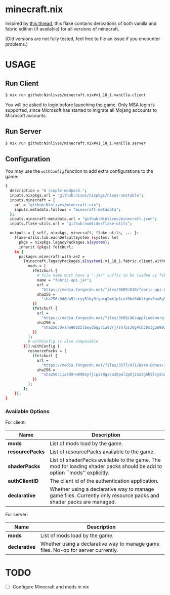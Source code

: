 # minecraft.nix

Inspired by [this thread](https://discourse.nixos.org/t/minecraft-launcher-in-pure-nix-all-mc-versions/3937?u=ninlives), this flake contains derivations of both vanilla and fabric edition (if available) for all versions of minecraft.

(Old versions are not fully tested, feel free to file an issue if you encounter problems.)

# USAGE

## Run Client

```sh
$ nix run github:Ninlives/minecraft.nix#v1_18_1.vanilla.client
```

You will be asked to login before launching the game.
Only MSA login is supported, since Microsoft has started to migrate all Mojang accounts to Microsoft accounts.

## Run Server

```sh
$ nix run github:Ninlives/minecraft.nix#v1_18_1.vanilla.server
```

## Configuration

You may use the `withConfig` function to add extra configurations to the game:

```sh
{
  description = "A simple modpack.";
  inputs.nixpkgs.url = "github:nixos/nixpkgs/nixos-unstable";
  inputs.minecraft = {
    url = "github:Ninlives/minecraft.nix";
    inputs.metadata.follows = "minecraft-metadata";
  };
  inputs.minecraft-metadata.url = "github:Ninlives/minecraft.json";
  inputs.flake-utils.url = "github:numtide/flake-utils";

  outputs = { self, nixpkgs, minecraft, flake-utils, ... }:
    flake-utils.lib.eachDefaultSystem (system: let
      pkgs = nixpkgs.legacyPackages.${system};
      inherit (pkgs) fetchurl;
    in {
      packages.minecraft-with-ae2 =
        (minecraft.legacyPackages.${system}.v1_18_1.fabric.client.withConfig [{
          mods = [
            (fetchurl {
              # file name must have a ".jar" suffix to be loaded by fabric
              name = "fabric-api.jar";
              url =
                "https://media.forgecdn.net/files/3609/610/fabric-api-0.46.1%2B1.18.jar";
              sha256 =
                "sha256:0d6dw9lsryy51by9iypcg2mk1p1ixf0bd3dblfgmv6nx8g98whlh";
            })
            (fetchurl {
              url =
                "https://media.forgecdn.net/files/3609/46/appliedenergistics2-10.0.0.jar";
              sha256 =
                "sha256:0v7nw98b22lbwyd5qy71w93rj7sh7ps30g4cb38s3g3n997yk49n";
            })
          ];
          # withConfig is also composable
        }]).withConfig {
          resourcePacks = [
            (fetchurl {
              url =
                "https://media.forgecdn.net/files/3577/971/Bare+Bones+1.18.zip";
              sha256 =
                "sha256:11a4d9rw0983y7jipir8gzsa2kpwl2p8jinx3gbh5lcy2a2pxzds";
            })
          ];
        };
    });
}
```

### Available Options

For client:

| Name | Description |
|------|-------------|
| **mods** | List of mods load by the game. |
| **resourcePacks** | List of resourcePacks available to the game. |
| **shaderPacks** | List of shaderPacks available to the game. The mod for loading shader packs should be add to option ``mods'' explicitly. |
| **authClientID** | The client id of the authentication application. |
| **declarative** | Whether using a declarative way to manage game files. Currently only resource packs and shader packs are managed. |

For server:

| Name | Description |
|------|-------------|
| **mods** | List of mods load by the game. |
| **declarative** | Whether using a declarative way to manage game files. No-op for server currently. |

# TODO

- [ ] Configure Minecraft and mods in nix
